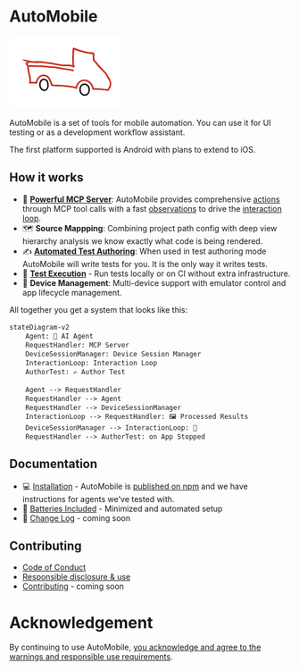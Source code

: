 # AutoMobile

![AutoMobile sticker](docs/img/auto_mobile_sticker_splash.png)

AutoMobile is a set of tools for mobile automation. You can use it for UI testing or as a development workflow
assistant.

The first platform supported is Android with plans to extend to iOS.

## How it works

- 🔧 **[Powerful MCP Server](docs/features/mcp-server/index.md)**: AutoMobile provides comprehensive [actions](docs/features/mcp-server/actions.md) through MCP
  tool calls with a fast [observations](docs/features/mcp-server/observation.md) to drive the
  [interaction loop](docs/features/mcp-server/interaction-loop.md).
- 🗺️ **Source Mappping**: Combining project path config with deep view hierarchy analysis we know exactly what code is being rendered.
- ✍️ **[Automated Test Authoring](docs/features/test-authoring/overview.md)**: When used in test authoring mode AutoMobile will write tests for you. It is the only way it writes tests.
- 🧪 **[Test Execution](docs/features/test-execution/overview.md)** - Run tests locally or on CI without extra infrastructure.
- 📱 **Device Management**: Multi-device support with emulator control and app lifecycle management.

All together you get a system that looks like this:
  ```mermaid
  stateDiagram-v2
      Agent: 🤖 AI Agent
      RequestHandler: MCP Server 
      DeviceSessionManager: Device Session Manager
      InteractionLoop: Interaction Loop
      AuthorTest: ✍️ Author Test
      
      Agent --> RequestHandler
      RequestHandler --> Agent
      RequestHandler --> DeviceSessionManager
      InteractionLoop --> RequestHandler: 🖼️ Processed Results 
      DeviceSessionManager --> InteractionLoop: 📱
      RequestHandler --> AuthorTest: on App Stopped
  ```

## Documentation

- 💻 [Installation](docs/installation.md) - AutoMobile is [published on npm](https://www.npmjs.com/package/auto-mobile)
  and we have instructions for agents we've tested with.
- 🔋 [Batteries Included](docs/features/batteries-included.md) - Minimized and automated setup
- 📝 [Change Log](CHANGELOG.md) - coming soon

## Contributing

- [Code of Conduct](CODE_OF_CONDUCT.md)
- [Responsible disclosure & use](SECURITY.md)
- [Contributing](.github/CONTRIBUTING.md) - coming soon

# Acknowledgement 

By continuing to use AutoMobile, [you acknowledge and agree to the warnings and responsible use requirements](SECURITY.md).
